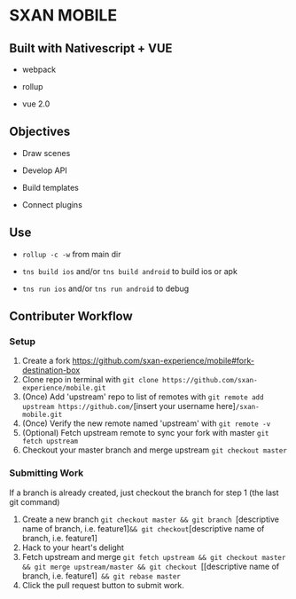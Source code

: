 # SXAN MOBILE

## Built with Nativescript + VUE

* webpack


* rollup

* vue 2.0

## Objectives

* Draw scenes

* Develop API

* Build templates

* Connect plugins


## Use

* `rollup -c -w` from main dir

* `tns build ios` and/or `tns build android` to build ios or apk

* `tns run ios` and/or `tns run android` to debug  


## Contributer Workflow

### Setup

1. Create a fork https://github.com/sxan-experience/mobile#fork-destination-box
2. Clone repo in terminal with `git clone https://github.com/sxan-experience/mobile.git`
3. (Once) Add 'upstream' repo to list of remotes with `git remote add upstream https://github.com/`[insert your username here]`/sxan-mobile.git`
4. (Once) Verify the new remote named 'upstream' with `git remote -v`
5. (Optional) Fetch upstream remote to sync your fork with master `git fetch upstream`
6. Checkout your master branch and merge upstream `git checkout master`

### Submitting Work
If a branch is already created, just checkout the branch for step 1 (the last git command)

1. Create a new branch `git checkout master && git branch `[descriptive name of branch, i.e. feature1]` && git checkout `[descriptive name of branch, i.e. feature1]
2. Hack to your heart's delight
3. Fetch upstream and merge `git fetch upstream && git checkout master
 && git merge upstream/master && git checkout `[[descriptive name of branch, i.e. feature1]` && git rebase master`
4. Click the pull request button to submit work.
